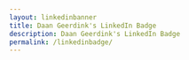 ```yaml
---
layout: linkedinbanner
title: Daan Geerdink's LinkedIn Badge
description: Daan Geerdink's LinkedIn Badge
permalink: /linkedinbadge/
---
```

